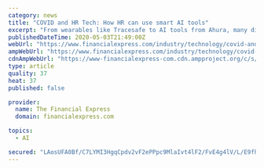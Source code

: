 ```yaml
---
category: news
title: "COVID and HR Tech: How HR can use smart AI tools"
excerpt: "From wearables like Tracesafe to AI tools from Ahura, many digital devices can be mainstreamed by HR for better productivity. Covid-19 and the resultant impact on the economy have necessitated growth oriented organisations to rethink their business offerings, processes and business models. Business leaders are engrossed with the thinking around ..."
publishedDateTime: 2020-05-03T21:49:00Z
webUrl: "https://www.financialexpress.com/industry/technology/covid-and-hr-tech-how-hr-can-use-smart-ai-tools/1946918/"
ampWebUrl: "https://www.financialexpress.com/industry/technology/covid-and-hr-tech-how-hr-can-use-smart-ai-tools/1946918/lite/"
cdnAmpWebUrl: "https://www-financialexpress-com.cdn.ampproject.org/c/s/www.financialexpress.com/industry/technology/covid-and-hr-tech-how-hr-can-use-smart-ai-tools/1946918/lite/"
type: article
quality: 37
heat: 37
published: false

provider:
  name: The Financial Express
  domain: financialexpress.com

topics:
  - AI

secured: "LAosUFA0Bf/C7LYMI3HgqCpdv2vF2ePPpc9MlaIvt4lF2/FvE4g4lV/L/E9fhXxgWdfitY/J0wZmUzLRMPG6LPLYKLllNNgvT+eLnd6nomrWsIpGb3LUkWbEbPP423KY8gH4ZWAbfht4VEx6h9vcDrszFP8+TOxCGN9WNk43T6/v4UFlcU7yUEju9Qa1FxDas8axkSJQauJg7Ou8r81YERPcuR7fv8qp27SzEPibBp+IAuY6E8z6u6a7LvaQRRwKxR4RewPvr5HSn6Ys0JZ/p6nucVbISLhkJMz30p2HhIqbSt0UkQBLlOH/7KHpUAkeQbcsul0IEivnJ2Z8SXUgdC88bkvxZahG410lcGUrY/brZhPuTvi+6fl0PsBQIdRNqx2O+0awFHCEF2C8QhlPkvlN+lWVIt0mQivEXO7xG+2gyHzQX8bym0bQmspIIn77HkGcgJQzrp2O7GeRiZvPTGuI3V4doJMaCflmNEewKcs=;nZjj7EPzQ6QC+jFSO8UIfQ=="
---
```


